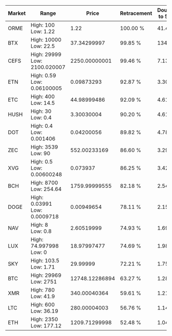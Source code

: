 | Market | Range | Price| Retracement | Doubles to 50% |
| --- | --- | --- | --- | --- |
| ORME | High: 100<br />Low: 1.22 | 1.22 | 100.00 % | 41.48 |
| BTX | High: 10000<br />Low: 22.5 | 37.34299997 | 99.85 % | 134.20 |
| CEFS | High: 29999<br />Low: 2100.020007 | 2250.00000001 | 99.46 % | 7.13 |
| ETN | High: 0.59<br />Low: 0.06100005 | 0.09873293 | 92.87 % | 3.30 |
| ETC | High: 400<br />Low: 14.5 | 44.98999486 | 92.09 % | 4.61 |
| HUSH | High: 30<br />Low: 0.4 | 3.30030004 | 90.20 % | 4.61 |
| DOT | High: 0.4<br />Low: 0.001406 | 0.04200056 | 89.82 % | 4.78 |
| ZEC | High: 3539<br />Low: 90 | 552.00233169 | 86.60 % | 3.29 |
| XVG | High: 0.5<br />Low: 0.00600248 | 0.073937 | 86.25 % | 3.42 |
| BCH | High: 8700<br />Low: 254.64 | 1759.99999555 | 82.18 % | 2.54 |
| DOGE | High: 0.03991<br />Low: 0.0009718 | 0.00949654 | 78.11 % | 2.15 |
| NAV | High: 8<br />Low: 0.8 | 2.60519999 | 74.93 % | 1.69 |
| LUX | High: 74.997998<br />Low: 0 | 18.97997477 | 74.69 % | 1.98 |
| SKY | High: 103.5<br />Low: 1.71 | 29.99999 | 72.21 % | 1.75 |
| BTC | High: 29969<br />Low: 2751 | 12748.12286894 | 63.27 % | 1.28 |
| XMR | High: 780<br />Low: 41.9 | 340.00040364 | 59.61 % | 1.21 |
| LTC | High: 600<br />Low: 36.19 | 280.00004003 | 56.76 % | 1.14 |
| ETH | High: 2350<br />Low: 177.12 | 1209.71299998 | 52.48 % | 1.04 |
